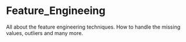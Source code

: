 # Feature_Engineeing
All about the feature engineering techniques. How to handle the missing values, outliers and many more.
